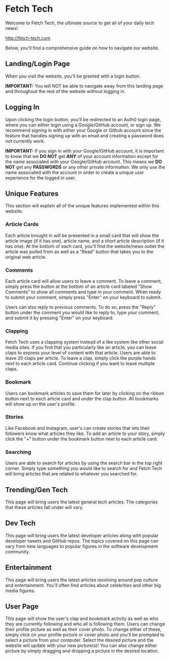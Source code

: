 # Fetch Tech

Welcome to Fetch Tech, the ultimate source to get all of your daily tech news!

http://fetch-tech.com

Below, you'll find a comprehensive guide on how to navigate our website.

## Landing/Login Page

When you visit the website, you'll be greeted with a login button.

**IMPORTANT:** You will NOT be able to navigate away from this landing page and throughout the rest of the website without logging in.

## Logging In

Upon clicking the login button, you'll be redirected to an Auth0 login page, where you can either login using a Google/GitHub account, or sign up. We recommend signing in with either your Google or Github account since the feature that handles signing up with an email and creating a password does not currently work.

**IMPORTANT:** If you sign in with your Google/GitHub account, it is important to know that we **DO NOT** get **ANY** of your account information except for the name associated with your Google/GitHub account. This means we **DO NOT** get any **PASSWORDS** or any other private information. We only use the name associated with the account in order to create a unique user experience for the logged in user.

## Unique Features

This section will explain all of the unique features implemented within this website.

### Article Cards

Each article brought in will be presented in a small card that will show the article image (if it has one), article name, and a short article description (if it has one). At the bottom of each card, you'll find the website/news outlet the article was pulled from as well as a "Read" button that takes you to the original web article.

### Comments

Each article card will allow users to leave a comment. To leave a comment, simply press the button at the bottom of an article card labeled "Show Comments" to show all comments and type in your comment. When ready to submit your comment, simply press "Enter" on your keyboard to submit.

Users can also reply to previous comments. To do so, press the "Reply" button under the comment you would like to reply to, type your comment, and submit it by pressing "Enter" on your keyboard.

### Clapping

Fetch Tech uses a clapping system instead of a like system like other social media sites. If you find that you particularly like an article, you can leave claps to express your level of content with that article. Users are able to leave 20 claps per article. To leave a clap, simply click the purple hands next to each article card. Continue clicking if you want to leave multiple claps.

### Bookmark

Users can bookmark articles to save them for later by clicking on the ribbon button next to each article card and under the clap button. All bookmarks will show up on the user's profile.

### Stories

Like Facebook and Instagram, user's can create stories that lets their followers know what articles they like. To add an article to your story, simply click the "+" button under the bookmark button next to each article card.

### Searching

Users are able to search for articles by using the search bar in the top right corner. Simply type something you would like to search for and Fetch Tech will bring articles that are related to whatever you searched for.

## Trending/Gen Tech

This page will bring users the latest general tech articles. The categories that these articles fall under will vary.

## Dev Tech

This page will bring users the latest developer articles along with popular developer tweets and GitHub repos. The topics covered on this page can vary from new languages to popular figures in the software development community.

## Entertainment

This page will bring users the latest articles revolving around pop culture and entertainment. You'll often find articles about celebrities and other big media figures.

## User Page

This page will show the user's clap and bookmark activity as well as who they are currently following and who all is following them. Users can change their profile picture as well as their cover photo. To change either of these, simply click on your profile picture or cover photo and you'll be prompted to select a picture from your computer. Select the desired picture and the website will update with your new picture(s)! You can also change either picture by simply dragging and dropping a picture in the desired location.
